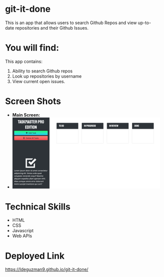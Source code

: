 # git-it-done

This is an app that allows users to search Github Repos and view up-to-date repositories and their Github Issues.

# You will find:

This app contains:

1. Ability to search Github repos
2. Look up repositories by username
3. View current open issues.

# Screen Shots

- **Main Screen:**
- 
  ![Mainscreen](https://github.com/Ldeguzman9/taskmaster-pro/blob/main/assets/images/Screenshot%202022-01-29%20at%206.28.27%20PM.png?raw=true)

# Technical Skills

- HTML
- CSS
- Javascript
- Web APIs


# Deployed Link

https://ldeguzman9.github.io/git-it-done/
